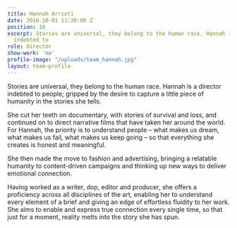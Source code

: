 ```yaml
---
title: Hannah Arrioti
date: 2016-10-01 11:30:00 Z
position: 10
excerpt: Stories are universal, they belong to the human race. Hannah is a director
  indebted to
role: director
show-work: 'no'
profile-image: "/uploads/team_hannah.jpg"
layout: team-profile
---
```


Stories are universal, they belong to the human race. Hannah is a director indebted to people; gripped by the desire to capture a little piece of humanity in the stories she tells.

She cut her teeth on documentary, with stories of survival and loss, and continued on to direct narrative films that have taken her around the world. For Hannah, the priority is to understand people – what makes us dream, what makes us fail, what makes us keep going – so that everything she creates is honest and meaningful.

She then made the move to fashion and advertising, bringing a relatable humanity to content-driven campaigns and thinking up new ways to deliver emotional connection.

Having worked as a writer, dop, editor and producer, she offers a proficiency across all disciplines of the art, enabling her to understand every element of a brief and giving an edge of effortless fluidity to her work. She aims to enable and express true connection every single time, so that just for a moment, reality melts into the story she has spun.